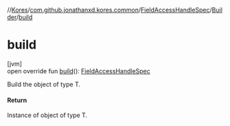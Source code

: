 //[Kores](../../../../index.md)/[com.github.jonathanxd.kores.common](../../index.md)/[FieldAccessHandleSpec](../index.md)/[Builder](index.md)/[build](build.md)

# build

[jvm]\
open override fun [build](build.md)(): [FieldAccessHandleSpec](../index.md)

Build the object of type T.

#### Return

Instance of object of type T.
